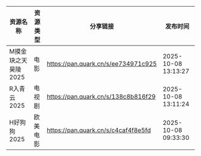 | 资源名称         | 资源类型 | 分享链接                                | 发布时间                |
| ------------ | ---- | ----------------------------------- | ------------------- |
| M摸金玦之天昊陵2025 | 电影   | https://pan.quark.cn/s/ee734971c925 | 2025-10-08 13:13:27 |
| R入青云2025     | 电视剧  | https://pan.quark.cn/s/138c8b816f29 | 2025-10-08 13:11:24 |
| H好狗狗2025     | 欧美电影 | https://pan.quark.cn/s/c4caf4f8e5fd | 2025-10-08 09:33:30 |
